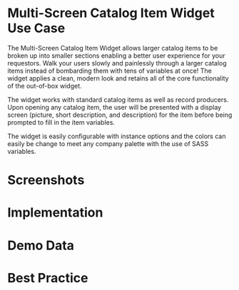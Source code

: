 # Multi-Screen Catalog Item Widget Use Case
The Multi-Screen Catalog Item Widget allows larger catalog items to be broken up into smaller sections enabling a better user experience for your requestors. Walk your users slowly and painlessly through a larger catalog items instead of bombarding them with tens of variables at once! The widget applies a clean, modern look and retains all of the core functionality of the out-of-box widget.

The widget works with standard catalog items as well as record producers. Upon opening any catalog item, the user will be presented with a display screen (picture, short description, and description) for the item before being prompted to fill in the item variables.

The widget is easily configurable with instance options and the colors can easily be change to meet any company palette with the use of SASS variables. 
# Screenshots
# Implementation
# Demo Data
# Best Practice
